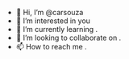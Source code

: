 - 👋 Hi, I’m @carsouza
- 👀 I’m interested in you
- 🌱 I’m currently learning .
- 💞️ I’m looking to collaborate on .
- 📫 How to reach me .

<!---
carsouza/carsouza is a ✨ special ✨ repository because its `README.md` (this file) appears on your GitHub profile.
You can click the Preview link to take a look at your changes.
--->

